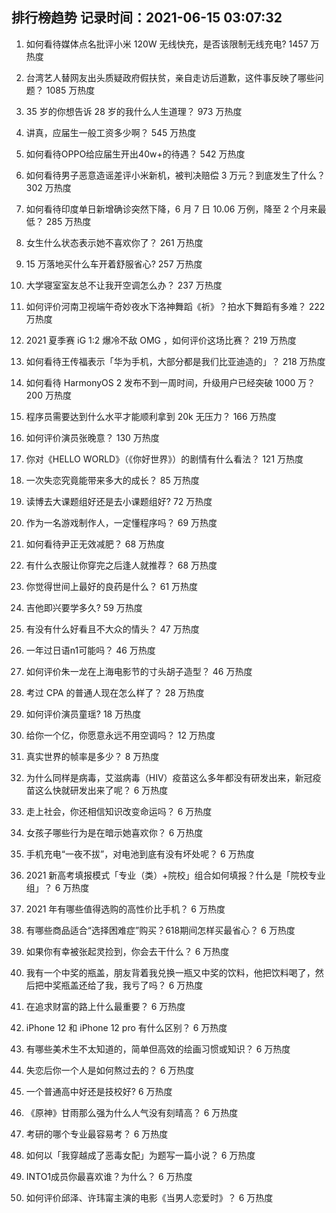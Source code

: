
## 排行榜趋势 记录时间：2021-06-15 03:07:32
  
  1. 如何看待媒体点名批评小米 120W 无线快充，是否该限制无线充电? 1457 万热度
    
  2. 台湾艺人替网友出头质疑政府假扶贫，亲自走访后道歉，这件事反映了哪些问题？ 1085 万热度
    
  3. 35 岁的你想告诉 28 岁的我什么人生道理？ 973 万热度
    
  4. 讲真，应届生一般工资多少啊？ 545 万热度
    
  5. 如何看待OPPO给应届生开出40w+的待遇？ 542 万热度
    
  6. 如何看待男子恶意造谣差评小米新机，被判决赔偿 3 万元？到底发生了什么？ 302 万热度
    
  7. 如何看待印度单日新增确诊突然下降，6 月 7 日 10.06 万例，降至 2 个月来最低？ 285 万热度
    
  8. 女生什么状态表示她不喜欢你了？ 261 万热度
    
  9. 15 万落地买什么车开着舒服省心? 257 万热度
    
  10. 大学寝室室友总不让我开空调怎么办？ 237 万热度
    
  11. 如何评价河南卫视端午奇妙夜水下洛神舞蹈《祈》？拍水下舞蹈有多难？ 222 万热度
    
  12. 2021 夏季赛 iG 1:2 爆冷不敌 OMG ，如何评价这场比赛？ 219 万热度
    
  13. 如何看待王传福表示「华为手机，大部分都是我们比亚迪造的」？ 218 万热度
    
  14. 如何看待 HarmonyOS 2 发布不到一周时间，升级用户已经突破 1000 万？ 200 万热度
    
  15. 程序员需要达到什么水平才能顺利拿到 20k 无压力？ 166 万热度
    
  16. 如何评价演员张晚意？ 130 万热度
    
  17. 你对《HELLO WORLD》（《你好世界》）的剧情有什么看法？ 121 万热度
    
  18. 一次失恋究竟能带来多大的成长？ 85 万热度
    
  19. 读博去大课题组好还是去小课题组好? 72 万热度
    
  20. 作为一名游戏制作人，一定懂程序吗？ 69 万热度
    
  21. 如何看待尹正无效减肥？ 68 万热度
    
  22. 有什么衣服让你穿完之后逢人就推荐？ 68 万热度
    
  23. 你觉得世间上最好的良药是什么？ 61 万热度
    
  24. 吉他即兴要学多久? 59 万热度
    
  25. 有没有什么好看且不大众的情头？ 47 万热度
    
  26. 一年过日语n1可能吗？ 46 万热度
    
  27. 如何评价朱一龙在上海电影节的寸头胡子造型？ 46 万热度
    
  28. 考过 CPA 的普通人现在怎么样了？ 28 万热度
    
  29. 如何评价演员童瑶? 18 万热度
    
  30. 给你一个亿，你愿意永远不用空调吗？ 12 万热度
    
  31. 真实世界的帧率是多少？ 8 万热度
    
  32. 为什么同样是病毒，艾滋病毒（HIV）疫苗这么多年都没有研发出来，新冠疫苗这么快就研发出来了呢？ 6 万热度
    
  33. 走上社会，你还相信知识改变命运吗？ 6 万热度
    
  34. 女孩子哪些行为是在暗示她喜欢你？ 6 万热度
    
  35. 手机充电“一夜不拔”，对电池到底有没有坏处呢？ 6 万热度
    
  36. 2021 新高考填报模式「专业（类）+院校」组合如何填报？什么是「院校专业组」？ 6 万热度
    
  37. 2021 年有哪些值得选购的高性价比手机？ 6 万热度
    
  38. 有哪些商品适合“选择困难症”购买？618期间怎样买最省心？ 6 万热度
    
  39. 如果你有幸被张起灵捡到，你会去干什么？ 6 万热度
    
  40. 我有一个中奖的瓶盖，朋友背着我兑换一瓶又中奖的饮料，他把饮料喝了，然后把中奖瓶盖还给了我，我亏了吗？ 6 万热度
    
  41. 在追求财富的路上什么最重要？ 6 万热度
    
  42. iPhone 12 和 iPhone 12 pro 有什么区别？ 6 万热度
    
  43. 有哪些美术生不太知道的，简单但高效的绘画习惯或知识？ 6 万热度
    
  44. 失恋后你一个人是如何熬过去的？ 6 万热度
    
  45. 一个普通高中好还是技校好? 6 万热度
    
  46. 《原神》甘雨那么强为什么人气没有刻晴高？ 6 万热度
    
  47. 考研的哪个专业最容易考？ 6 万热度
    
  48. 如何以「我穿越成了恶毒女配」为题写一篇小说？ 6 万热度
    
  49. INTO1成员你最喜欢谁？为什么？ 6 万热度
    
  50. 如何评价邱泽、许玮甯主演的电影《当男人恋爱时》？ 6 万热度
    
